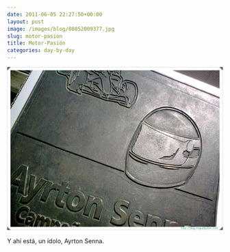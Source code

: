 ```yaml
---
date: 2011-06-05 22:27:50+00:00
layout: post
image: /images/blog/08052009377.jpg
slug: motor-pasion
title: Motor-Pasión
categories: day-by-day
---
```


[![](/images/blog/08052009377.jpg)](/images/blog/08052009377.jpg)

Y ahí está, un ídolo, Ayrton Senna.
